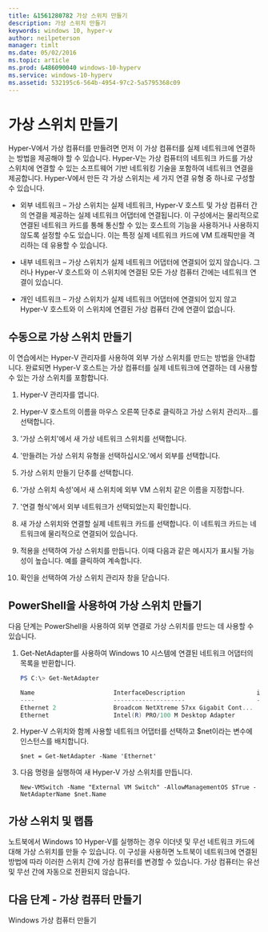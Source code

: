 ```yaml
---
title: &1561280782 가상 스위치 만들기
description: 가상 스위치 만들기
keywords: windows 10, hyper-v
author: neilpeterson
manager: timlt
ms.date: 05/02/2016
ms.topic: article
ms.prod: &486090040 windows-10-hyperv
ms.service: windows-10-hyperv
ms.assetid: 532195c6-564b-4954-97c2-5a5795368c09
---
```


# 가상 스위치 만들기

Hyper-V에서 가상 컴퓨터를 만들려면 먼저 이 가상 컴퓨터를 실제 네트워크에 연결하는 방법을 제공해야 할 수 있습니다. Hyper-V는 가상 컴퓨터의 네트워크 카드를 가상 스위치에 연결할 수 있는 소프트웨어 기반 네트워킹 기술을 포함하여 네트워크 연결을 제공합니다. Hyper-V에서 만든 각 가상 스위치는 세 가지 연결 유형 중 하나로 구성할 수 있습니다.

- <g id="1" ctype="x-strong">외부 네트워크</g> – 가상 스위치는 실제 네트워크, Hyper-V 호스트 및 가상 컴퓨터 간의 연결을 제공하는 실제 네트워크 어댑터에 연결됩니다. 이 구성에서는 물리적으로 연결된 네트워크 카드를 통해 통신할 수 있는 호스트의 기능을 사용하거나 사용하지 않도록 설정할 수도 있습니다. 이는 특정 실제 네트워크 카드에 VM 트래픽만을 격리하는 데 유용할 수 있습니다.

- <g id="1" ctype="x-strong">내부 네트워크</g> – 가상 스위치가 실제 네트워크 어댑터에 연결되어 있지 않습니다. 그러나 Hyper-V 호스트와 이 스위치에 연결된 모든 가상 컴퓨터 간에는 네트워크 연결이 있습니다.

- <g id="1" ctype="x-strong">개인 네트워크</g> – 가상 스위치가 실제 네트워크 어댑터에 연결되어 있지 않고 Hyper-V 호스트와 이 스위치에 연결된 가상 컴퓨터 간에 연결이 없습니다.

## 수동으로 가상 스위치 만들기

이 연습에서는 Hyper-V 관리자를 사용하여 외부 가상 스위치를 만드는 방법을 안내합니다. 완료되면 Hyper-V 호스트는 가상 컴퓨터를 실제 네트워크에 연결하는 데 사용할 수 있는 가상 스위치를 포함합니다.

1. Hyper-V 관리자를 엽니다.

2. Hyper-V 호스트의 이름을 마우스 오른쪽 단추로 클릭하고 <g id="2" ctype="x-strong">가상 스위치 관리자...</g>를 선택합니다.

3. '가상 스위치'에서 <g id="2" ctype="x-strong">새 가상 네트워크 스위치</g>를 선택합니다.

4. '만들려는 가상 스위치 유형을 선택하십시오.'에서 <g id="2" ctype="x-strong">외부</g>를 선택합니다.

5. <g id="2" ctype="x-strong">가상 스위치 만들기</g> 단추를 선택합니다.

6. '가상 스위치 속성'에서 새 스위치에 <g id="2" ctype="x-strong">외부 VM 스위치</g> 같은 이름을 지정합니다.

7. '연결 형식'에서 <g id="2" ctype="x-strong">외부 네트워크</g>가 선택되었는지 확인합니다.

8. 새 가상 스위치와 연결할 실제 네트워크 카드를 선택합니다. 이 네트워크 카드는 네트워크에 물리적으로 연결되어 있습니다.

    <g id="1" ctype="x-linkText"></g>

9. <g id="2" ctype="x-strong">적용</g>을 선택하여 가상 스위치를 만듭니다. 이때 다음과 같은 메시지가 표시될 가능성이 높습니다. <g id="2" ctype="x-strong">예</g>를 클릭하여 계속합니다.

    <g id="1" ctype="x-linkText"></g>

10. <g id="2" ctype="x-strong">확인</g>을 선택하여 가상 스위치 관리자 창을 닫습니다.

## PowerShell을 사용하여 가상 스위치 만들기

다음 단계는 PowerShell을 사용하여 외부 연결로 가상 스위치를 만드는 데 사용할 수 있습니다.

1. <g id="2" ctype="x-strong">Get-NetAdapter</g>를 사용하여 Windows 10 시스템에 연결된 네트워크 어댑터의 목록을 반환합니다.

    ```powershell
    PS C:\> Get-NetAdapter

    Name                      InterfaceDescription                    ifIndex Status       MacAddress             LinkSpeed
    ----                      --------------------                    ------- ------       ----------             ---------
    Ethernet 2                Broadcom NetXtreme 57xx Gigabit Cont...       5 Up           BC-30-5B-A8-C1-7F         1 Gbps
    Ethernet                  Intel(R) PRO/100 M Desktop Adapter            3 Up           00-0E-0C-A8-DC-31        10 Mbps  
    ```

2. Hyper-V 스위치와 함께 사용할 네트워크 어댑터를 선택하고 <g id="2" ctype="x-strong">$net</g>이라는 변수에 인스턴스를 배치합니다.

    ```
    $net = Get-NetAdapter -Name 'Ethernet'
    ```

3. 다음 명령을 실행하여 새 Hyper-V 가상 스위치를 만듭니다.

    ```
    New-VMSwitch -Name "External VM Switch" -AllowManagementOS $True -NetAdapterName $net.Name
    ```

## 가상 스위치 및 랩톱

노트북에서 Windows 10 Hyper-V를 실행하는 경우 이더넷 및 무선 네트워크 카드에 대해 가상 스위치를 만들 수 있습니다. 이 구성을 사용하면 노트북이 네트워크에 연결된 방법에 따라 이러한 스위치 간에 가상 컴퓨터를 변경할 수 있습니다. 가상 컴퓨터는 유선 및 무선 간에 자동으로 전환되지 않습니다.

## 다음 단계 - 가상 컴퓨터 만들기

<g id="1CapsExtId1" ctype="x-link"><g id="1CapsExtId2" ctype="x-linkText">Windows 가상 컴퓨터 만들기</g><g id="1CapsExtId3" ctype="x-title"></g></g>






<!--HONumber=May16_HO2-->


